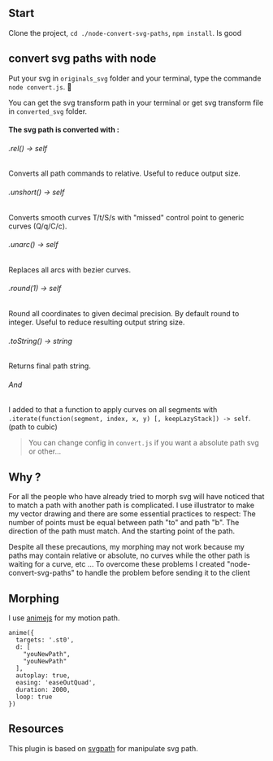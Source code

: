 ## Start

Clone the project, `cd ./node-convert-svg-paths`, `npm install`. Is good

## convert svg paths with node
 
Put your svg in `originals_svg` folder and your terminal, type the commande `node convert.js`. 🧙

You can get the svg transform path in your terminal or get svg transform file in `converted_svg` folder.
 
#### The svg path is converted with :

###### .rel() -> self
Converts all path commands to relative. Useful to reduce output size.

###### .unshort() -> self
Converts smooth curves T/t/S/s with "missed" control point to generic curves (Q/q/C/c).

###### .unarc() -> self
Replaces all arcs with bezier curves.

###### .round(1) -> self
Round all coordinates to given decimal precision. By default round to integer. Useful to reduce resulting output string size.

###### .toString() -> string
Returns final path string.

###### And
I added to that a function to apply curves on all segments with `.iterate(function(segment, index, x, y) [, keepLazyStack]) -> self`. (path to cubic)

> You can change config in `convert.js` if you want a absolute path svg or other...

## Why ?

For all the people who have already tried to morph svg will have noticed that to match a path with another path is complicated.
I use illustrator to make my vector drawing and there are some essential practices to respect:
The number of points must be equal between path "to" and path "b".
The direction of the path must match.
And the starting point of the path.

Despite all these precautions, my morphing may not work because my paths may contain relative or absolute, no curves while the other path is waiting for a curve, etc ...
To overcome these problems I created "node-convert-svg-paths" to handle the problem before sending it to the client

## Morphing

I use [animejs](https://animejs.com/documentation/#motionPath) for my motion path.
```
anime({
  targets: '.st0',
  d: [
    "youNewPath",
    "youNewPath"
  ],
  autoplay: true,
  easing: 'easeOutQuad',
  duration: 2000,
  loop: true
})
```

## Resources
 
This plugin is based on [svgpath](https://github.com/fontello/svgpath) for manipulate svg path.
